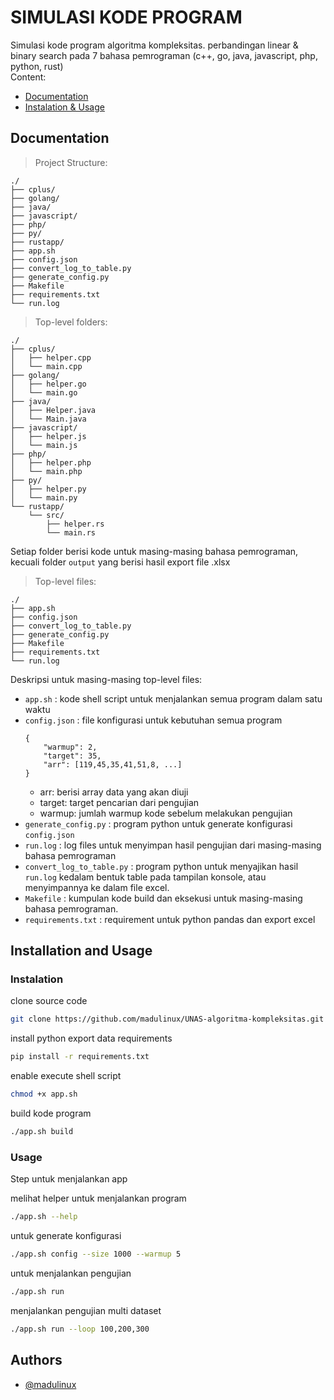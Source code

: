 # SIMULASI KODE PROGRAM
Simulasi kode program algoritma kompleksitas.
perbandingan linear & binary search pada 7 bahasa pemrograman
(c++, go, java, javascript, php, python, rust)
<br/>
Content:
- <a href="#documentation">Documentation</a>
- <a href="#installation-and-usage">Instalation & Usage</a>

## Documentation
> Project Structure:
```
./
├── cplus/
├── golang/
├── java/
├── javascript/
├── php/
├── py/
├── rustapp/
├── app.sh
├── config.json
├── convert_log_to_table.py
├── generate_config.py
├── Makefile
├── requirements.txt
└── run.log
```
> Top-level folders:
```
./
├── cplus/
│   ├── helper.cpp
│   └── main.cpp
├── golang/
│   ├── helper.go
│   └── main.go
├── java/
│   ├── Helper.java
│   └── Main.java
├── javascript/
│   ├── helper.js
│   └── main.js
├── php/
│   ├── helper.php
│   └── main.php
├── py/
│   ├── helper.py
│   └── main.py
└── rustapp/
    └── src/
        ├── helper.rs
        └── main.rs
```
Setiap folder berisi kode untuk masing-masing bahasa pemrograman, kecuali folder `output` yang berisi hasil export file .xlsx 
> Top-level files:
```
./
├── app.sh
├── config.json
├── convert_log_to_table.py
├── generate_config.py
├── Makefile
├── requirements.txt
└── run.log
```
Deskripsi untuk masing-masing top-level files:
- `app.sh` : kode shell script untuk menjalankan semua program dalam satu waktu
- `config.json` : file konfigurasi untuk kebutuhan semua program
    ```
    {
        "warmup": 2,
        "target": 35,
        "arr": [119,45,35,41,51,8, ...]
    }
    ```
    - arr: berisi array data yang akan diuji
    - target: target pencarian dari pengujian
    - warmup: jumlah warmup kode sebelum melakukan pengujian
- `generate_config.py` : program python untuk generate konfigurasi `config.json`
- `run.log` : log files untuk menyimpan hasil pengujian dari masing-masing bahasa pemrograman
- `convert_log_to_table.py` : program python untuk menyajikan hasil `run.log` kedalam bentuk table pada tampilan konsole, atau menyimpannya ke dalam file excel.
- `Makefile` : kumpulan kode build dan eksekusi untuk masing-masing bahasa pemrograman.
- `requirements.txt` : requirement untuk python pandas dan export excel


  
## Installation and Usage
### Instalation

clone source code
```bash
git clone https://github.com/madulinux/UNAS-algoritma-kompleksitas.git
```

install python export data requirements
```bash
pip install -r requirements.txt
```

enable execute shell script
```bash
chmod +x app.sh
```

build kode program
```bash
./app.sh build
```
    
### Usage
Step untuk menjalankan app

melihat helper untuk menjalankan program
```bash
./app.sh --help
```

untuk generate konfigurasi
```bash
./app.sh config --size 1000 --warmup 5
```

untuk menjalankan pengujian
```bash
./app.sh run
```

menjalankan pengujian multi dataset
```bash
./app.sh run --loop 100,200,300
```

## Authors

- [@madulinux](https://www.github.com/madulinux)

